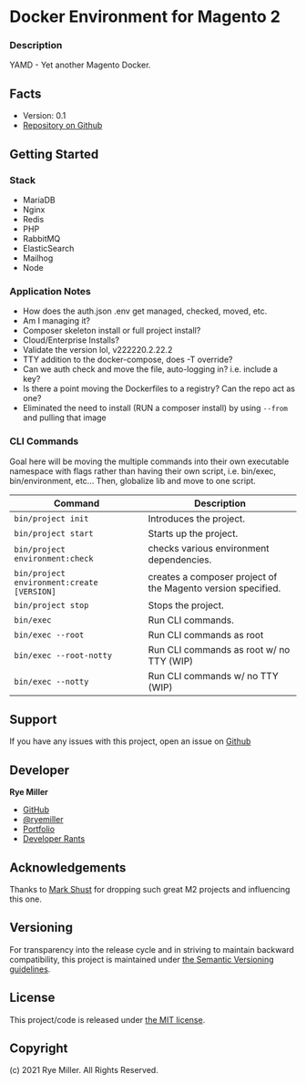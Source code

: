 Docker Environment for Magento 2
================================

### Description

YAMD - Yet another Magento Docker.


Facts
-----

 * Version: 0.1
 * [Repository on Github](https://github.com/iods/docker-magento)


Getting Started
---------------

### Stack
 * MariaDB
 * Nginx
 * Redis
 * PHP
 * RabbitMQ
 * ElasticSearch
 * Mailhog
 * Node

### Application Notes

 * How does the auth.json .env get managed, checked, moved, etc.
 * Am I managing it?
 * Composer skeleton install or full project install?
 * Cloud/Enterprise Installs?
 * Validate the version lol, v222220.2.22.2
 * TTY addition to the docker-compose, does -T override?
 * Can we auth check and move the file, auto-logging in? i.e. include a key?
 * Is there a point moving the Dockerfiles to a registry? Can the repo act as one?
 * Eliminated the need to install (RUN a composer install) by using `--from` and pulling that image
 
 
### CLI Commands

Goal here will be moving the multiple commands into their own executable namespace with flags rather than 
having their own script, i.e. bin/exec, bin/environment, etc... Then, globalize lib and move to one script.

| Command | Description  | 
| ------- | ----------- | 
| `bin/project init` | Introduces the project. | 
| `bin/project start` | Starts up the project. | 
| `bin/project environment:check` | checks various environment dependencies. | 
| `bin/project environment:create [VERSION]` | creates a composer project of the Magento version specified. | 
| `bin/project stop` | Stops the project. | 
| `bin/exec` | Run CLI commands. | 
| `bin/exec --root` | Run CLI commands as root | 
| `bin/exec --root-notty` | Run CLI commands as root w/ no TTY (WIP) | 
| `bin/exec --notty` | Run CLI commands w/ no TTY (WIP) | 


Support
-------

If you have any issues with this project, open an issue on [Github](https://github.com/iods/docker-magento/issues)


Developer
---------

**Rye Miller**

 * [GitHub](http://github.com/iods/)
 * [@ryemiller](https://twitter.com/ryemiller)
 * [Portfolio](https://ryemiller.io)
 * [Developer Rants](http://drkstr.dev)
 

Acknowledgements
----------------

Thanks to [Mark Shust](https://github.com/markshust) for dropping such great M2 projects and influencing this one.


Versioning	
----------

For transparency into the release cycle and in striving to maintain backward compatibility, this project is
maintained under [the Semantic Versioning guidelines](http://semver.org/).


License
-------

This project/code is released under [the MIT license](https://github.com/iods/docker-magento/LICENSE).


Copyright
---------

(c) 2021 Rye Miller. All Rights Reserved.
